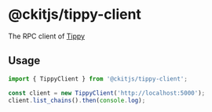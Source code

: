 # @ckitjs/tippy-client

The RPC client of [Tippy](https://github.com/nervosnetwork/tippy)

## Usage

```ts
import { TippyClient } from '@ckitjs/tippy-client';

const client = new TippyClient('http://localhost:5000');
client.list_chains().then(console.log);
```
